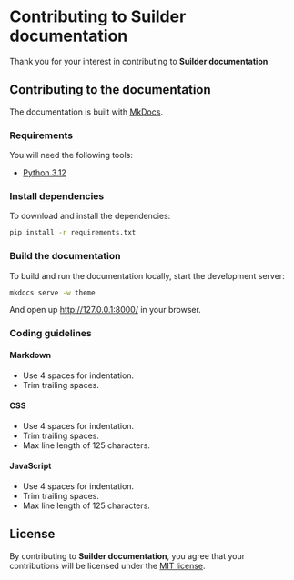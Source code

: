 # Contributing to Suilder documentation
Thank you for your interest in contributing to **Suilder documentation**.

## Contributing to the documentation
The documentation is built with [MkDocs](https://www.mkdocs.org/).

### Requirements
You will need the following tools:

- [Python 3.12](https://www.python.org/downloads/)

### Install dependencies
To download and install the dependencies:
```sh
pip install -r requirements.txt
```

### Build the documentation
To build and run the documentation locally, start the development server:
```sh
mkdocs serve -w theme
```

And open up http://127.0.0.1:8000/ in your browser.

### Coding guidelines

#### Markdown

- Use 4 spaces for indentation.
- Trim trailing spaces.

#### CSS

- Use 4 spaces for indentation.
- Trim trailing spaces.
- Max line length of 125 characters.

#### JavaScript

- Use 4 spaces for indentation.
- Trim trailing spaces.
- Max line length of 125 characters.

## License
By contributing to **Suilder documentation**, you agree that your contributions will be licensed under the [MIT license](LICENSE.txt).
